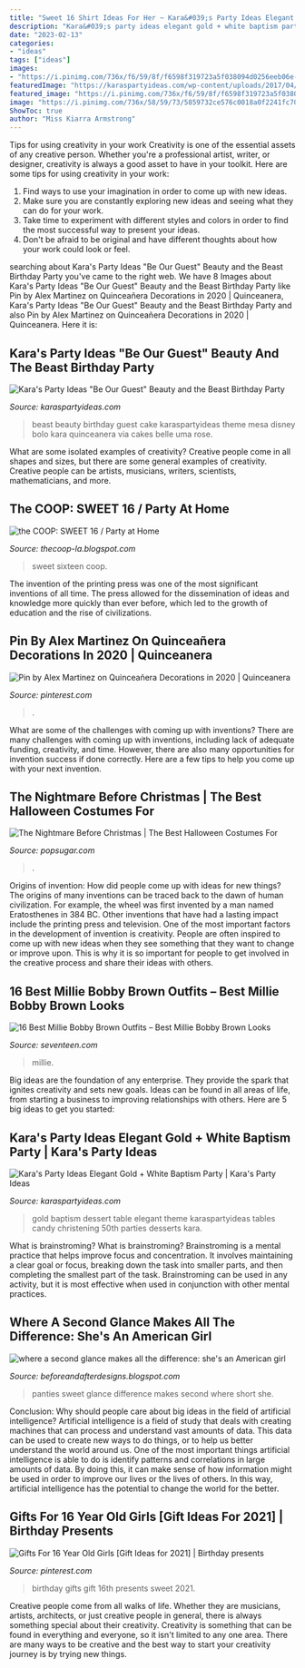 ```yaml
---
title: "Sweet 16 Shirt Ideas For Her ~ Kara&#039;s Party Ideas Elegant Gold + White Baptism Party"
description: "Kara&#039;s party ideas elegant gold + white baptism party"
date: "2023-02-13"
categories:
- "ideas"
tags: ["ideas"]
images:
- "https://i.pinimg.com/736x/f6/59/8f/f6598f319723a5f038094d0256eeb06e--gift-ideas-for--year-old-girl-th-birthday-ideas-for-girls-gifts.jpg"
featuredImage: "https://karaspartyideas.com/wp-content/uploads/2017/04/22Be-Our-Guest22-Beauty-and-the-Beast-Birthday-Party-via-Karas-Party-Ideas-KarasPartyIdeas.com11.jpg"
featured_image: "https://i.pinimg.com/736x/f6/59/8f/f6598f319723a5f038094d0256eeb06e--gift-ideas-for--year-old-girl-th-birthday-ideas-for-girls-gifts.jpg"
image: "https://i.pinimg.com/736x/58/59/73/5859732ce576c0018a0f2241fc70849e.jpg"
ShowToc: true
author: "Miss Kiarra Armstrong"
---
```



Tips for using creativity in your work
Creativity is one of the essential assets of any creative person. Whether you're a professional artist, writer, or designer, creativity is always a good asset to have in your toolkit. Here are some tips for using creativity in your work:
1. Find ways to use your imagination in order to come up with new ideas.
2. Make sure you are constantly exploring new ideas and seeing what they can do for your work.
3. Take time to experiment with different styles and colors in order to find the most successful way to present your ideas.
4. Don't be afraid to be original and have different thoughts about how your work could look or feel.

	

		
searching about Kara&#039;s Party Ideas &quot;Be Our Guest&quot; Beauty and the Beast Birthday Party you've came to the right web. We have 8 Images about Kara&#039;s Party Ideas &quot;Be Our Guest&quot; Beauty and the Beast Birthday Party like Pin by Alex Martinez on Quinceañera Decorations in 2020 | Quinceanera, Kara&#039;s Party Ideas &quot;Be Our Guest&quot; Beauty and the Beast Birthday Party and also Pin by Alex Martinez on Quinceañera Decorations in 2020 | Quinceanera. Here it is:
		
    
## Kara&#039;s Party Ideas &quot;Be Our Guest&quot; Beauty And The Beast Birthday Party

<img loading=lazy src="https://karaspartyideas.com/wp-content/uploads/2017/04/22Be-Our-Guest22-Beauty-and-the-Beast-Birthday-Party-via-Karas-Party-Ideas-KarasPartyIdeas.com11.jpg" onerror="this.onerror=null;this.src='https://tse2.mm.bing.net/th?id=OIP.Qb-ALmW0ShRJ2ofroSRydwHaLG&amp;pid=15.1';" alt="Kara&#039;s Party Ideas &quot;Be Our Guest&quot; Beauty and the Beast Birthday Party">

_Source: karaspartyideas.com_

>beast beauty birthday guest cake karaspartyideas theme mesa disney bolo kara quinceanera via cakes belle uma rose. 

	

What are some isolated examples of creativity?
Creative people come in all shapes and sizes, but there are some general examples of creativity. Creative people can be artists, musicians, writers, scientists, mathematicians, and more.

    
## The COOP: SWEET 16 / Party At Home

<img loading=lazy src="http://4.bp.blogspot.com/-b2IVR1cMkfU/VFgqOqLr1II/AAAAAAAACCc/i3izSZtu-y4/s1600/LT9C2038.jpg" onerror="this.onerror=null;this.src='https://tse4.mm.bing.net/th?id=OIP.K0WV3yHvS-KLIM9cT7qT6AHaLH&amp;pid=15.1';" alt="the COOP: SWEET 16 / Party at Home">

_Source: thecoop-la.blogspot.com_

>sweet sixteen coop. 

	

The invention of the printing press was one of the most significant inventions of all time. The press allowed for the dissemination of ideas and knowledge more quickly than ever before, which led to the growth of education and the rise of civilizations.

    
## Pin By Alex Martinez On Quinceañera Decorations In 2020 | Quinceanera

<img loading=lazy src="https://i.pinimg.com/736x/58/59/73/5859732ce576c0018a0f2241fc70849e.jpg" onerror="this.onerror=null;this.src='https://tse2.mm.bing.net/th?id=OIP.Vse3dTjj_HtSksbzSXED5gHaJ3&amp;pid=15.1';" alt="Pin by Alex Martinez on Quinceañera Decorations in 2020 | Quinceanera">

_Source: pinterest.com_

>. 

	

What are some of the challenges with coming up with inventions?
There are many challenges with coming up with inventions, including lack of adequate funding, creativity, and time. However, there are also many opportunities for invention success if done correctly. Here are a few tips to help you come up with your next invention.

    
## The Nightmare Before Christmas | The Best Halloween Costumes For

<img loading=lazy src="https://media1.popsugar-assets.com/files/thumbor/iS9FsC9qTeBd0F2elcBn-tK14bw/fit-in/1024x1024/filters:format_auto-!!-:strip_icc-!!-/2020/09/29/749/n/24155406/ee61677bfe52ffe6_103889081_191205292213075_5379888171699115840_n/i/Nightmare-Before-Christmas.jpg" onerror="this.onerror=null;this.src='https://tse1.mm.bing.net/th?id=OIP.-3PeueVayufNuFCdwB702QHaJQ&amp;pid=15.1';" alt="The Nightmare Before Christmas | The Best Halloween Costumes For">

_Source: popsugar.com_

>. 

	

Origins of invention: How did people come up with ideas for new things?
The origins of many inventions can be traced back to the dawn of human civilization. For example, the wheel was first invented by a man named Eratosthenes in 384 BC. Other inventions that have had a lasting impact include the printing press and television. 
One of the most important factors in the development of invention is creativity. People are often inspired to come up with new ideas when they see something that they want to change or improve upon. This is why it is so important for people to get involved in the creative process and share their ideas with others.

    
## 16 Best Millie Bobby Brown Outfits – Best Millie Bobby Brown Looks

<img loading=lazy src="https://hips.hearstapps.com/hmg-prod.s3.amazonaws.com/images/gettyimages-1063925834.jpg?crop=0.889xw:0.890xh;0.0442xw,0.0863xh&amp;resize=480:*" onerror="this.onerror=null;this.src='https://tse3.mm.bing.net/th?id=OIP.f6Mfz-Xjrv7NpOe7doMyEwHaLH&amp;pid=15.1';" alt="16 Best Millie Bobby Brown Outfits – Best Millie Bobby Brown Looks">

_Source: seventeen.com_

>millie. 

	

Big ideas are the foundation of any enterprise. They provide the spark that ignites creativity and sets new goals. Ideas can be found in all areas of life, from starting a business to improving relationships with others. Here are 5 big ideas to get you started:

    
## Kara&#039;s Party Ideas Elegant Gold + White Baptism Party | Kara&#039;s Party Ideas

<img loading=lazy src="https://karaspartyideas.com/wp-content/uploads/2015/03/Elegant-Gold-+-White-Baptism-Party-via-Karas-Party-Ideas-KarasPartyIdeas.com38.jpg" onerror="this.onerror=null;this.src='https://tse3.mm.bing.net/th?id=OIP.bGOK0C7sjboUFsjefkwX-AHaDo&amp;pid=15.1';" alt="Kara&#039;s Party Ideas Elegant Gold + White Baptism Party | Kara&#039;s Party Ideas">

_Source: karaspartyideas.com_

>gold baptism dessert table elegant theme karaspartyideas tables candy christening 50th parties desserts kara. 

	

What is brainstroming?
What is brainstroming? Brainstroming is a mental practice that helps improve focus and concentration. It involves maintaining a clear goal or focus, breaking down the task into smaller parts, and then completing the smallest part of the task. Brainstroming can be used in any activity, but it is most effective when used in conjunction with other mental practices.

    
## Where A Second Glance Makes All The Difference: She&#039;s An American Girl

<img loading=lazy src="http://2.bp.blogspot.com/_lr49RoY6xO0/TECGCrPhnEI/AAAAAAAAANI/sAFBLPX-Kh4/s400/panties+003.jpg" onerror="this.onerror=null;this.src='https://tse1.mm.bing.net/th?id=OIP.jEUXr3-wLa6obtp9_I9uuAAAAA&amp;pid=15.1';" alt="where a second glance makes all the difference: she&#039;s an American girl">

_Source: beforeandafterdesigns.blogspot.com_

>panties sweet glance difference makes second where short she. 

	

Conclusion: Why should people care about big ideas in the field of artificial intelligence?
Artificial intelligence is a field of study that deals with creating machines that can process and understand vast amounts of data. This data can be used to create new ways to do things, or to help us better understand the world around us. One of the most important things artificial intelligence is able to do is identify patterns and correlations in large amounts of data. By doing this, it can make sense of how information might be used in order to improve our lives or the lives of others. In this way, artificial intelligence has the potential to change the world for the better.

    
## Gifts For 16 Year Old Girls [Gift Ideas For 2021] | Birthday Presents

<img loading=lazy src="https://i.pinimg.com/736x/f6/59/8f/f6598f319723a5f038094d0256eeb06e--gift-ideas-for--year-old-girl-th-birthday-ideas-for-girls-gifts.jpg" onerror="this.onerror=null;this.src='https://tse2.mm.bing.net/th?id=OIP.Df-vM76yyvFNjKcrAQc0jwHaOG&amp;pid=15.1';" alt="Gifts For 16 Year Old Girls [Gift Ideas for 2021] | Birthday presents">

_Source: pinterest.com_

>birthday gifts gift 16th presents sweet 2021. 

	

Creative people come from all walks of life. Whether they are musicians, artists, architects, or just creative people in general, there is always something special about their creativity. Creativity is something that can be found in everything and everyone, so it isn't limited to any one area. There are many ways to be creative and the best way to start your creativity journey is by trying new things.

